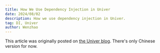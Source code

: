 ```yaml
---
title: How We Use Dependency Injection in Univer
date: 2024/08/02
description: How we use dependency injection in Univer.
tag: DI, Univer
author: Wenzhao
---
```


This article was originally posted on [the Univer blog](https://univer.ai/blog/di/). There's only Chinese version for now.
